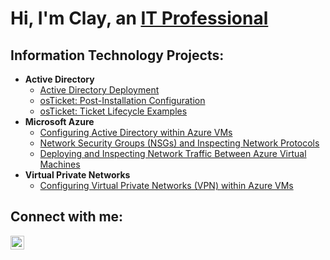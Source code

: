 <h1>Hi, I'm Clay, an <a href="https://linkedin.com/in/claywunder">IT Professional</a></h1>

<h2>Information Technology Projects:</h2>

- <b>Active Directory</b>
  - [Active Directory Deployment](https://github.com/ClayWunder/ActiveDirectory)
  - [osTicket: Post-Installation Configuration](https://github.com/ClayWunder/post-install-config)
  - [osTicket: Ticket Lifecycle Examples](https://github.com/ClayWunder/ticket-lifecycle)
- <b>Microsoft Azure</b>
  - [Configuring Active Directory within Azure VMs](https://github.com/ClayWunder/ActiveDirectory)
  - [Network Security Groups (NSGs) and Inspecting Network Protocols](https://github.com/ClayWunder/azure-network-protocols)
  - [Deploying and Inspecting Network Traffic Between Azure Virtual Machines](https://github.com/ClayWunder/VMs-Networking)
- <b>Virtual Private Networks</b>
  - [Configuring Virtual Private Networks (VPN) within Azure VMs](https://github.com/ClayWunder/VPN) 
    
<h2>Connect with me:</h2>

[<img align="left" alt="claywunder | LinkedIn" width="22px" src="https://cdn.jsdelivr.net/npm/simple-icons@v3/icons/linkedin.svg" />][linkedin]

[linkedin]: https://linkedin.com/in/claywunder
